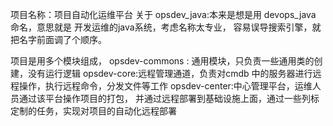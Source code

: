 项目名称：项目自动化运维平台
关于 opsdev_java:本来是想是用 devops_java 命名，意思就是 开发运维的java系统，考虑名称太专业，
容易误导搜索引擎，就把名字前面调了个顺序。

项目是用多个模块组成，
opsdev-commons : 通用模块，只负责一些通用类的创建，没有运行逻辑
opsdev-core:远程管理通道，负责对cmdb 中的服务器进行远程操作，执行远程命令，分发文件等工作
opsdev-center:中心管理平台，运维人员通过该平台操作项目的打包，
                并通过远程部署到基础设施上面，通过一些列标定制的任务，实现对项目的自动化远程部署


